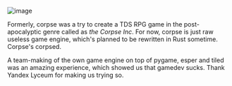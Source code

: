 ![image](https://user-images.githubusercontent.com/104511335/214185748-a3026176-3d4d-4bbd-bf38-dabc50aae0c1.png)

Formerly, corpse was a try to create a TDS RPG game in the post-apocalyptic genre called as *the Corpse Inc*. For now, corpse is just raw useless game engine, which's planned to be rewritten in Rust sometime. Corpse's corpsed.

A team-making of the own game engine on top of pygame, esper and tiled was an amazing experience, which showed us that gamedev sucks. Thank Yandex Lyceum for making us trying so.
